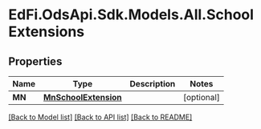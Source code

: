 # EdFi.OdsApi.Sdk.Models.All.SchoolExtensions
## Properties

Name | Type | Description | Notes
------------ | ------------- | ------------- | -------------
**MN** | [**MnSchoolExtension**](MnSchoolExtension.md) |  | [optional] 

[[Back to Model list]](../README.md#documentation-for-models) [[Back to API list]](../README.md#documentation-for-api-endpoints) [[Back to README]](../README.md)

